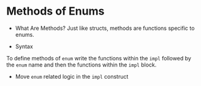# Methods of Enums

- What Are Methods? 
Just like structs, methods are functions specific to enums.

- Syntax 

To define methods of `enum` write the functions within the `impl` followed by the `enum` name and then the functions within the `impl` block.



 - Move `enum` related logic in the `impl` construct

